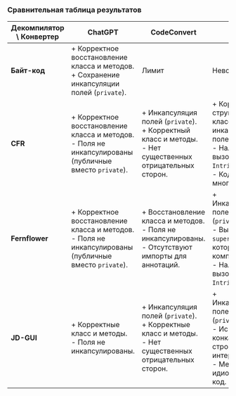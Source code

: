 ### Сравнительная таблица результатов

| **Декомпилятор \ Конвертер** | **ChatGPT**                                                                                              | **CodeConvert**                                                                                               | **J2K**                                                                                                                       |
|------------------------------|----------------------------------------------------------------------------------------------------------|---------------------------------------------------------------------------------------------------------------|-------------------------------------------------------------------------------------------------------------------------------|
| **Байт-код**                 | + Корректное восстановление класса и методов.<br/>+ Сохранение инкапсуляции полей (`private`).           | Лимит                                                                                                         | Невозможно                                                                                                                    |
| **CFR**                      | + Корректное восстановление класса и методов.<br>- Поля не инкапсулированы (публичные вместо `private`). | + Инкапсуляция полей (`private`).<br>+ Корректный класс и методы.<br>- Нет существенных отрицательных сторон. | + Корректная структура класса и инкапсуляция полей.<br>- Наличие вызовов `Intrinsics`.<br>- Код более многословный.           |
| **Fernflower**               | + Корректное восстановление класса и методов.<br>- Поля не инкапсулированы (публичные вместо `private`). | + Восстановление класса и методов.<br>- Поля не инкапсулированы.<br>- Отсутствуют импорты для аннотаций.      | + Инкапсуляция полей (`private`).<br>- Вызов `super()` в `init`, который не компилируется.<br>- Наличие вызовов `Intrinsics`. |
| **JD-GUI**                   | + Корректные класс и методы.<br>- Поля не инкапсулированы.                                               | + Инкапсуляция полей (`private`).<br>+ Корректные класс и методы.<br>- Нет существенных отрицательных сторон. | + Инкапсуляция полей (`private`).<br>- Используется конкатенация строк вместо интерполяции.<br>- Менее идиоматичный код.      |